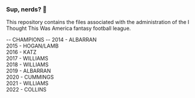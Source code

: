 ### Sup, nerds? 👋

This repository contains the files associated with the administration of the I Thought This Was America fantasy football league.

-- CHAMPIONS -- 
2014 - ALBARRAN  
2015 - HOGAN/LAMB  
2016 - KATZ  
2017 - WILLIAMS  
2018 - WILLIAMS  
2019 - ALBARRAN  
2020 - CUMMINGS  
2021 - WILLIAMS  
2022 - COLLINS  
